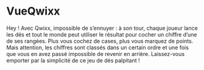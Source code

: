 # VueQwixx

Hey ! Avec Qwixx, impossible de s’ennuyer : à son tour, chaque joueur lance les dés et tout le monde peut utiliser le résultat pour cocher un chiffre d’une de ses rangées. Plus vous cochez de cases, plus vous marquez de points. Mais attention, les chiffres sont classés dans un certain ordre et une fois que vous en avez passé impossible de revenir en arrière. Laissez-vous emporter par la simplicité de ce jeu de dés palpitant !

